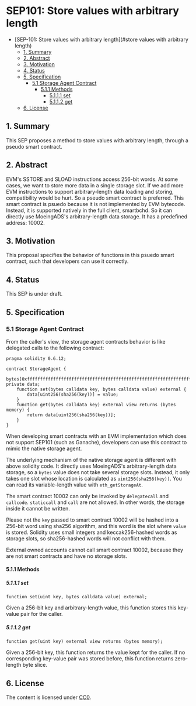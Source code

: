 # SEP101: Store values with arbitrary length

- [SEP-101: Store values with arbitrary length](#store values with arbitrary length)
  - [1. Summary](#1--summary)
  - [2. Abstract](#2--abstract)
  - [3. Motivation](#3--motivation)
  - [4. Status](#4--status)
  - [5. Specification](#5--specification)
    - [5.1 Storage Agent Contract](#51-storage-agent-contract)
      - [5.1.1 Methods](#511-methods)
        - [5.1.1.1 set](#5111-set)
        - [5.1.1.2 get](#5112-get)
  - [6. License](#6-license)

## 1.  Summary
This SEP proposes a method to store values with arbitrary length, through a pseudo smart contract.

## 2.  Abstract
EVM's SSTORE and SLOAD instructions access 256-bit words. At some cases, we want to store more data in a single storage slot. If we add more EVM instructions to support arbitrary-length data loading and storing, compatibility would be hurt. So a pseudo smart contract is preferred. This smart contract is psuedo because it is not implemented by EVM bytecode. Instead, it is supported natively in the full client, smartbchd. So it can directly use MoeingADS's arbitrary-length data storage. It has a predefined address: 10002.

## 3.  Motivation
This proposal specifies the behavior of functions in this psuedo smart contract, such that developers can use it correctly.

## 4.  Status
This SEP is under draft.

## 5.  Specification

### 5.1 Storage Agent Contract

From the caller's view, the storage agent contracts behavior is like delegated calls to the following contract:

```solidity
pragma solidity 0.6.12;

contract StorageAgent {
    bytes[0xffffffffffffffffffffffffffffffffffffffffffffffffffffffffffffffff] private data;
    function set(bytes calldata key, bytes calldata value) external {
        data[uint256(sha256(key))] = value;
    }
    function get(bytes calldata key) external view returns (bytes memory) {
        return data[uint256(sha256(key))];
    }
}
```

When developing smart contracts with an EVM implementation which does not support SEP101 (such as Ganache), developers can use this contract to mimic the native storage agent.

The underlying mechanism of the native storage agent is different with above solidity code. It directly uses MoeingADS's arbitrary-length data storage, so a `bytes` value does not take several storage slots. Instead, it only takes one slot whose location is calculated as `uint256(sha256(key))`. You can read its variable-length value with `eth_getStorageAt`.

The smart contract 10002 can only be invoked by `delegatecall` and `callcode`. `staticcall` and `call` are not allowed. In other words, the storage inside it cannot be written. 

Please not the `key` passed to smart contract 10002 will be hashed into a 256-bit word using sha256 algorithm, and this word is the slot where `value` is stored. Solidity uses small integers and keccak256-hashed words as storage slots, so sha256-hashed words will not conflict with them.

External owned accounts cannot call smart contract 10002, because they are not smart contracts and have no storage slots.

####  5.1.1 Methods

##### 5.1.1.1 set
```
function set(uint key, bytes calldata value) external;
```

Given a 256-bit key and arbitrary-length value, this function stores this key-value pair for the caller.

##### 5.1.1.2 get
```
function get(uint key) external view returns (bytes memory);
```

Given a 256-bit key, this function returns the value kept for the caller. If no corresponding key-value pair was stored before, this function returns zero-length byte slice.

## 6. License

The content is licensed under [CC0](https://creativecommons.org/publicdomain/zero/1.0/).



